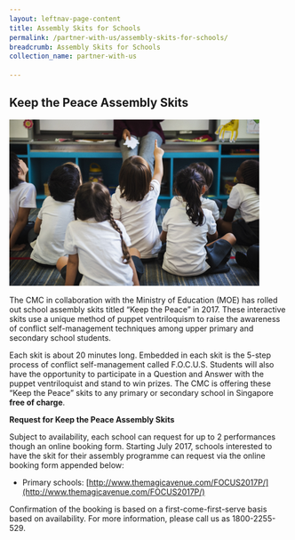 ```yaml
---
layout: leftnav-page-content
title: Assembly Skits for Schools
permalink: /partner-with-us/assembly-skits-for-schools/
breadcrumb: Assembly Skits for Schools
collection_name: partner-with-us

---
```


<style>
  .image {width: 600px;}
  .image img {max-width: 100%;}
</style>

Keep the Peace Assembly Skits
---

<div class="image"><img src="/images/1504167761871.png/"></div>

The CMC in collaboration with the Ministry of Education (MOE) has rolled out school assembly skits titled “Keep the Peace” in 2017. These interactive skits use a unique method of puppet ventriloquism to raise the awareness of conflict self-management techniques among upper primary and secondary school students.

Each skit is about 20 minutes long. Embedded in each skit is the 5-step process of conflict self-management called F.O.C.U.S. Students will also have the opportunity to participate in a Question and Answer with the puppet ventriloquist and stand to win prizes. The CMC is offering these “Keep the Peace” skits to any primary or secondary school in Singapore **free of charge**.

**Request for Keep the Peace Assembly Skits**

Subject to availability, each school can request for up to 2 performances though an online booking form. Starting July 2017, schools interested to have the skit for their assembly programme can request via the online booking form appended below:
* Primary schools: [http://www.themagicavenue.com/FOCUS2017P/](http://www.themagicavenue.com/FOCUS2017P/)

Confirmation of the booking is based on a first-come-first-serve basis based on availability. For more information, please call us as 1800-2255-529.

